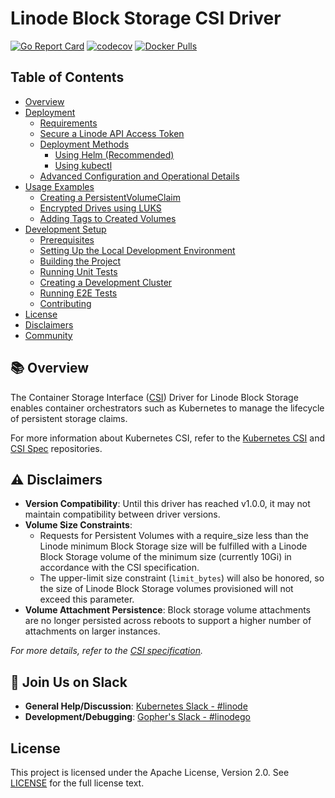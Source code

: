 # Linode Block Storage CSI Driver

[![Go Report Card](https://goreportcard.com/badge/github.com/linode/linode-blockstorage-csi-driver)](https://goreportcard.com/report/github.com/linode/linode-blockstorage-csi-driver)
[![codecov](https://codecov.io/gh/linode/linode-blockstorage-csi-driver/graph/badge.svg?token=b5HeEgMdAd)](https://codecov.io/gh/linode/linode-blockstorage-csi-driver)
[![Docker Pulls](https://img.shields.io/docker/pulls/linode/linode-blockstorage-csi-driver.svg)](https://hub.docker.com/r/linode/linode-blockstorage-csi-driver/)

## Table of Contents

- [Overview](#overview)
- [Deployment](docs/deployment.md)
  - [Requirements](docs/deployment.md#-requirements)
  - [Secure a Linode API Access Token](docs/deployment.md#-secure-a-linode-api-access-token)
  - [Deployment Methods](docs/deployment.md#️-deployment-methods)
    - [Using Helm (Recommended)](docs/deployment.md#1-using-helm)
    - [Using kubectl](docs/deployment.md#2-using-kubectl)
  - [Advanced Configuration and Operational Details](docs/deployment.md#advanced-configuration-and-operational-details)
- [Usage Examples](docs/usage.md)
  - [Creating a PersistentVolumeClaim](docs/usage.md#creating-a-persistentvolumeclaim)
  - [Encrypted Drives using LUKS](docs/encrypted-drives.md)
  - [Adding Tags to Created Volumes](docs/volume-tags.md)
- [Development Setup](docs/developer-setup.md)
  - [Prerequisites](docs/developer-setup.md#-prerequisites)
  - [Setting Up the Local Development Environment](docs/developer-setup.md#-setting-up-the-local-development-environment)
  - [Building the Project](docs/developer-setup.md#️-building-the-project)
  - [Running Unit Tests](docs/developer-setup.md#️-running-unit-tests)
  - [Creating a Development Cluster](docs/developer-setup.md#️-creating-a-development-cluster)
  - [Running E2E Tests](docs/testing.md)
  - [Contributing](docs/contributing.md)
- [License](#license)
- [Disclaimers](#-disclaimers)
- [Community](#-join-us-on-slack)

## 📚 Overview

The Container Storage Interface ([CSI](https://github.com/container-storage-interface/spec)) Driver for Linode Block Storage enables container orchestrators such as Kubernetes to manage the lifecycle of persistent storage claims.

For more information about Kubernetes CSI, refer to the [Kubernetes CSI](https://kubernetes-csi.github.io/docs/example.html) and [CSI Spec](https://github.com/container-storage-interface/spec/) repositories.

## ⚠️ Disclaimers

- **Version Compatibility**: Until this driver has reached v1.0.0, it may not maintain compatibility between driver versions.
- **Volume Size Constraints**:
  - Requests for Persistent Volumes with a require_size less than the Linode minimum Block Storage size will be fulfilled with a Linode Block Storage volume of the minimum size (currently 10Gi) in accordance with the CSI specification.
  - The upper-limit size constraint (`limit_bytes`) will also be honored, so the size of Linode Block Storage volumes provisioned will not exceed this parameter.
- **Volume Attachment Persistence**: Block storage volume attachments are no longer persisted across reboots to support a higher number of attachments on larger instances.

_For more details, refer to the [CSI specification](https://github.com/container-storage-interface/spec/blob/v1.0.0/spec.md#createvolume)._

## 💬 Join Us on Slack

- **General Help/Discussion**: [Kubernetes Slack - #linode](https://kubernetes.slack.com/messages/CD4B15LUR)
- **Development/Debugging**: [Gopher's Slack - #linodego](https://gophers.slack.com/messages/CAG93EB2S)

## License

This project is licensed under the Apache License, Version 2.0. See [LICENSE](LICENSE) for the full license text.
